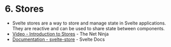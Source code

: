 # 6. Stores
- Svelte stores are a way to store and manage state in Svelte applications. They are reactive and can be used to share state between components. 
- [Video - Introduction to Stores](https://www.youtube.com/watch?v=rszZ7TYTbR0) - The Net Ninja
- [Documentation - svelte-store](https://svelte.dev/docs/svelte-store) - Svelte Docs